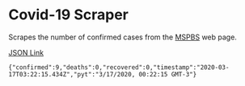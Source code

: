 # Covid-19 Scraper

Scrapes the number of confirmed cases from the [MSPBS](https://www.mspbs.gov.py/covid-19.php) web page.

[JSON Link](https://jmayalag.github.io/covid19-scrape/cases.json)

```
{"confirmed":9,"deaths":0,"recovered":0,"timestamp":"2020-03-17T03:22:15.434Z","pyt":"3/17/2020, 00:22:15 GMT-3"}
```